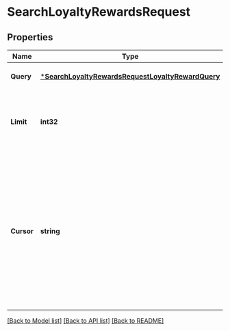 # SearchLoyaltyRewardsRequest

## Properties
Name | Type | Description | Notes
------------ | ------------- | ------------- | -------------
**Query** | [***SearchLoyaltyRewardsRequestLoyaltyRewardQuery**](SearchLoyaltyRewardsRequestLoyaltyRewardQuery.md) |  | [optional] [default to null]
**Limit** | **int32** | The maximum number of results to return in the response. | [optional] [default to null]
**Cursor** | **string** | A pagination cursor returned by a previous call to  this endpoint. Provide this to retrieve the next set of  results for the original query. For more information,  see [Pagination](https://developer.squareup.com/docs/basics/api101/pagination). | [optional] [default to null]

[[Back to Model list]](../README.md#documentation-for-models) [[Back to API list]](../README.md#documentation-for-api-endpoints) [[Back to README]](../README.md)

